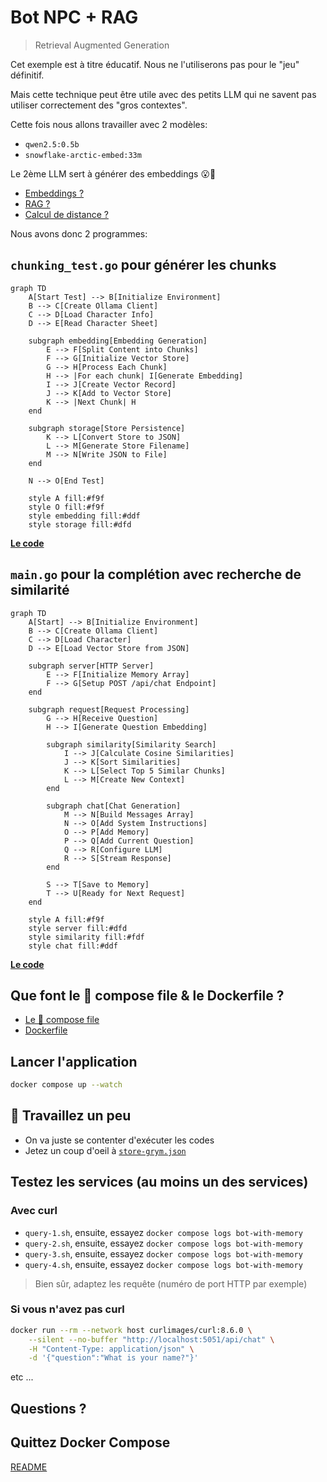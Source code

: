 # Bot NPC + RAG
> Retrieval Augmented Generation

Cet exemple est à titre éducatif. Nous ne l'utiliserons pas pour le "jeu" définitif.

Mais cette technique peut être utile avec des petits LLM qui ne savent pas utiliser correctement des "gros contextes".

Cette fois nous allons travailler avec 2 modèles:

- `qwen2.5:0.5b`
- `snowflake-arctic-embed:33m`

Le 2ème LLM sert à générer des embeddings 😮🤔

- [Embeddings ?](docs/01-embeddings.md)
- [RAG ?](docs/02-rag.drawio)
- [Calcul de distance ?](docs/03-distance.md)

Nous avons donc 2 programmes:

## `chunking_test.go` pour générer les chunks

```mermaid
graph TD
    A[Start Test] --> B[Initialize Environment]
    B --> C[Create Ollama Client]
    C --> D[Load Character Info]
    D --> E[Read Character Sheet]
    
    subgraph embedding[Embedding Generation]
        E --> F[Split Content into Chunks]
        F --> G[Initialize Vector Store]
        G --> H[Process Each Chunk]
        H --> |For each chunk| I[Generate Embedding]
        I --> J[Create Vector Record]
        J --> K[Add to Vector Store]
        K --> |Next Chunk| H
    end
    
    subgraph storage[Store Persistence]
        K --> L[Convert Store to JSON]
        L --> M[Generate Store Filename]
        M --> N[Write JSON to File]
    end
    
    N --> O[End Test]
    
    style A fill:#f9f
    style O fill:#f9f
    style embedding fill:#ddf
    style storage fill:#dfd
```

**[Le code](chunking_test.go)**

## `main.go` pour la complétion avec recherche de similarité

```mermaid
graph TD
    A[Start] --> B[Initialize Environment]
    B --> C[Create Ollama Client]
    C --> D[Load Character]
    D --> E[Load Vector Store from JSON]
    
    subgraph server[HTTP Server]
        E --> F[Initialize Memory Array]
        F --> G[Setup POST /api/chat Endpoint]
    end
    
    subgraph request[Request Processing]
        G --> H[Receive Question]
        H --> I[Generate Question Embedding]
        
        subgraph similarity[Similarity Search]
            I --> J[Calculate Cosine Similarities]
            J --> K[Sort Similarities]
            K --> L[Select Top 5 Similar Chunks]
            L --> M[Create New Context]
        end
        
        subgraph chat[Chat Generation]
            M --> N[Build Messages Array]
            N --> O[Add System Instructions]
            O --> P[Add Memory]
            P --> Q[Add Current Question]
            Q --> R[Configure LLM]
            R --> S[Stream Response]
        end
        
        S --> T[Save to Memory]
        T --> U[Ready for Next Request]
    end
    
    style A fill:#f9f
    style server fill:#dfd
    style similarity fill:#fdf
    style chat fill:#ddf
```

**[Le code](main.go)**

## Que font le 🐳 compose file & le Dockerfile ?

- [Le 🐳 compose file](compose.yml) 
- [Dockerfile](Dockerfile)

## Lancer l'application

```bash
docker compose up --watch
```


## 🚧 Travaillez un peu

- On va juste se contenter d'exécuter les codes
- Jetez un coup d'oeil à [`store-grym.json`](store-grym.json)



## Testez les services (au moins un des services)

### Avec curl

- `query-1.sh`, ensuite, essayez `docker compose logs bot-with-memory`
- `query-2.sh`, ensuite, essayez `docker compose logs bot-with-memory`
- `query-3.sh`, ensuite, essayez `docker compose logs bot-with-memory`
- `query-4.sh`, ensuite, essayez `docker compose logs bot-with-memory`

> Bien sûr, adaptez les requête (numéro de port HTTP par exemple)

### Si vous n'avez pas curl

```bash
docker run --rm --network host curlimages/curl:8.6.0 \
    --silent --no-buffer "http://localhost:5051/api/chat" \
    -H "Content-Type: application/json" \
    -d '{"question":"What is your name?"}'
```

etc ...

## Questions ?

## Quittez Docker Compose

[README](../README.md)